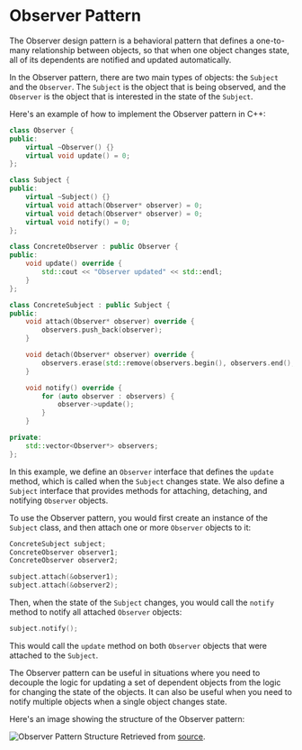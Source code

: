 # Observer Pattern

The Observer design pattern is a behavioral pattern that defines a one-to-many relationship between objects, so that when one object changes state, all of its dependents are notified and updated automatically.

In the Observer pattern, there are two main types of objects: the `Subject` and the `Observer`. The `Subject` is the object that is being observed, and the `Observer` is the object that is interested in the state of the `Subject`.

Here's an example of how to implement the Observer pattern in C++:

```cpp
class Observer {
public:
    virtual ~Observer() {}
    virtual void update() = 0;
};

class Subject {
public:
    virtual ~Subject() {}
    virtual void attach(Observer* observer) = 0;
    virtual void detach(Observer* observer) = 0;
    virtual void notify() = 0;
};

class ConcreteObserver : public Observer {
public:
    void update() override {
        std::cout << "Observer updated" << std::endl;
    }
};

class ConcreteSubject : public Subject {
public:
    void attach(Observer* observer) override {
        observers.push_back(observer);
    }

    void detach(Observer* observer) override {
        observers.erase(std::remove(observers.begin(), observers.end(), observer), observers.end());
    }

    void notify() override {
        for (auto observer : observers) {
            observer->update();
        }
    }

private:
    std::vector<Observer*> observers;
};
```

In this example, we define an `Observer` interface that defines the `update` method, which is called when the `Subject` changes state. We also define a `Subject` interface that provides methods for attaching, detaching, and notifying `Observer` objects.

To use the Observer pattern, you would first create an instance of the `Subject` class, and then attach one or more `Observer` objects to it:

```cpp
ConcreteSubject subject;
ConcreteObserver observer1;
ConcreteObserver observer2;

subject.attach(&observer1);
subject.attach(&observer2);
```

Then, when the state of the `Subject` changes, you would call the `notify` method to notify all attached `Observer` objects:

```cpp
subject.notify();
```

This would call the `update` method on both `Observer` objects that were attached to the `Subject`.

The Observer pattern can be useful in situations where you need to decouple the logic for updating a set of dependent objects from the logic for changing the state of the objects. It can also be useful when you need to notify multiple objects when a single object changes state.

Here's an image showing the structure of the Observer pattern:

![Observer Pattern Structure](https://2.bp.blogspot.com/_mAJDMuyu_WI/TN53bNZZiQI/AAAAAAAAC4w/EthB9OCvjWo/s400/ObserverPattern_example.gif)
Retrieved from [source](https://www.bogotobogo.com/DesignPatterns/images/Observer/Observer.gif).